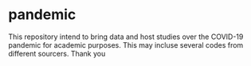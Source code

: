 # pandemic
This repository intend to bring data and host studies over the COVID-19 pandemic for academic purposes. This may incluse several codes from different sourcers.
Thank you

